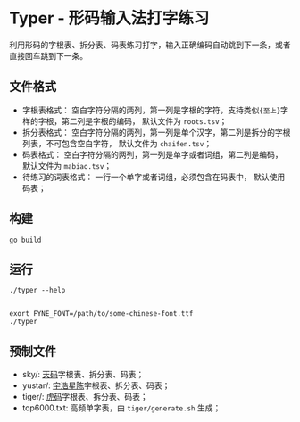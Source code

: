 # Typer - 形码输入法打字练习

利用形码的字根表、拆分表、码表练习打字，输入正确编码自动跳到下一条，或者直接回车跳到下一条。

## 文件格式

* 字根表格式： 空白字符分隔的两列，第一列是字根的字符，支持类似`{至上}`字样的字根，第二列是字根的编码， 默认文件为 `roots.tsv`；
* 拆分表格式： 空白字符分隔的两列，第一列是单个汉字，第二列是拆分的字根列表，不可包含空白字符， 默认文件为 `chaifen.tsv`；
* 码表格式： 空白字符分隔的两列，第一列是单字或者词组，第二列是编码， 默认文件为 `mabiao.tsv`；
* 待练习的词表格式： 一行一个单字或者词组，必须包含在码表中， 默认使用码表；

## 构建

```
go build
```

## 运行

```
./typer --help


exort FYNE_FONT=/path/to/some-chinese-font.ttf
./typer
```

## 预制文件

* sky/:  [天码](https://yuhao.forfudan.com/docs/tianma.html)字根表、拆分表、码表；
* yustar/: [宇浩星陈](https://yuhao.forfudan.com/learn/)字根表、拆分表、码表；
* tiger/: [虎码](https://tiger-code.com)字根表、拆分表、码表；
* top6000.txt: 高频单字表，由 `tiger/generate.sh` 生成；

